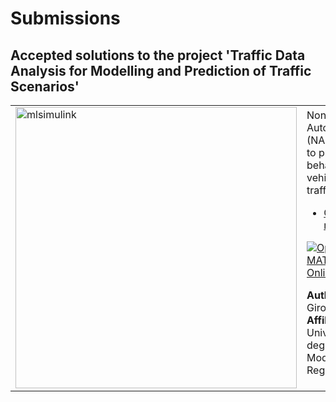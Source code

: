 # Submissions

## Accepted solutions to the project 'Traffic Data Analysis for Modelling and Prediction of Traffic Scenarios'
<table>
<tr class="odd">
<td>
<img src="https://gist.githubusercontent.com/robertogl/e0115dc303472a9cfd52bbbc8edb7665/raw/trafficanalysis.jpg" alt="mlsimulink" width="450"/>
</td>
<td> 
Nonlinear-Autoregressive (NARX) model to predict the behaviour of a vehicle in traffic.<br>
<ul>
<li><a href="https://github.com/GirolamoOddo/Project222/">GitHub repository</a></li></ul>

[![Open in MATLAB Online](https://www.mathworks.com/images/responsive/global/open-in-matlab-online.svg)](https://matlab.mathworks.com/open/github/v1?repo=GirolamoOddo/Project222/)

**Author:** Girolamo Oddo</br>
**Affiliation:** Università degli Studi di Modena e Reggio Emilia
</td>
</tr>
</table>
